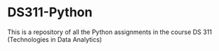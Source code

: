 # DS311-Python
This is a repository of all the Python assignments in the course DS 311 (Technologies in Data Analytics)
